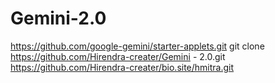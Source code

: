 # Gemini-2.0
https://github.com/google-gemini/starter-applets.git
git clone https://github.com/Hirendra-creater/Gemini - 2.0.git
https://github.com/Hirendra-creater/bio.site/hmitra.git
